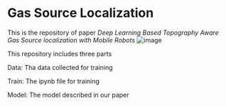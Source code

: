 Gas Source Localization
=====
This is the repository of paper _Deep Learning Based Topography Aware Gas Source localization with Mobile Robots_
![image](https://github.com/CHTiansweet/Topography-aware-Gas-Source-Localization/blob/main/overallperformance.png)

This repository includes three parts


Data: Tha data collected for training


Train: The ipynb file for training


Model: The model described in our paper
